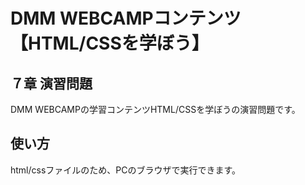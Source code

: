 # DMM WEBCAMPコンテンツ【HTML/CSSを学ぼう】
## ７章 演習問題

DMM WEBCAMPの学習コンテンツHTML/CSSを学ぼうの演習問題です。

## 使い方

html/cssファイルのため、PCのブラウザで実行できます。
